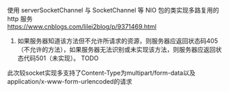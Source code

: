 使用 serverSocketChannel 与 SocketChannel 等 NIO 包的类实现多路复用的 http 服务  
https://www.cnblogs.com/lilei2blog/p/9371469.html


1. 如果服务器知道该方法但不允许所请求的资源，则服务器应返回状态码405（不允许的方法），如果服务器无法识别或未实现该方法，则服务器应返回状态代码501（未实现）。 TODO

此次较socket实现多支持了Content-Type为multipart/form-data以及application/x-www-form-urlencoded的请求